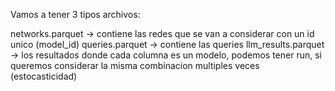 Vamos a tener 3 tipos archivos:

networks.parquet -> contiene las redes que se van a considerar con un id unico (model_id)
queries.parquet -> contiene las queries
llm_results.parquet -> los resultados donde cada columna es un modelo, podemos tener run, si queremos considerar la misma combinacion multiples veces (estocasticidad)